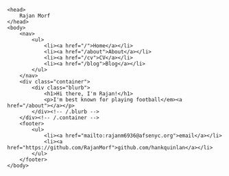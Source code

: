 <!DOCTYPE html>
<html>
	
	<head>
		Rajan Morf 
	</head>
	<body>
		<nav>
    		<ul>
        		<li><a href="/">Home</a></li>
	        	<li><a href="/about">About</a></li>
        		<li><a href="/cv">CV</a></li>
        		<li><a href="/blog">Blog</a></li>
    		</ul>
		</nav>
		<div class="container">
    		<div class="blurb">
        		<h1>Hi there, I'm Rajan!</h1>
				<p>I'm best known for playing football</em><a href="/about"></a></p>
    		</div><!-- /.blurb -->
		</div><!-- /.container -->
		<footer>
    		<ul>
        		<li><a href="mailto:rajanm6936@afsenyc.org">email</a></li>
        		<li><a href="https://github.com/RajanMorf">github.com/hankquinlan</a></li>
			</ul>
		</footer>
	</body>
</html>
